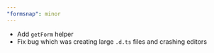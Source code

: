 ```yaml
---
"formsnap": minor
---
```


- Add `getForm` helper
- Fix bug which was creating large `.d.ts` files and crashing editors
